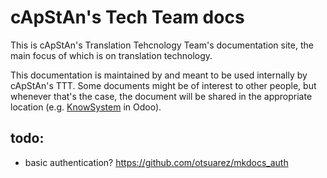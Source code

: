 # cApStAn's Tech Team docs

This is cApStAn's Translation Tehcnology Team's documentation site, the main focus of which is on translation technology.

This documentation is maintained by and meant to be used internally by cApStAn's TTT. Some documents might be of interest to other people, but whenever that's the case, the document will be shared in the appropriate location (e.g. [KnowSystem](#) in Odoo).

## todo: 

- basic authentication? 
https://github.com/otsuarez/mkdocs_auth